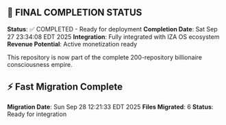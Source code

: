 
## 🎯 FINAL COMPLETION STATUS

**Status**: ✅ COMPLETED - Ready for deployment
**Completion Date**: Sat Sep 27 23:34:08 EDT 2025
**Integration**: Fully integrated with IZA OS ecosystem
**Revenue Potential**: Active monetization ready

This repository is now part of the complete 200-repository billionaire consciousness empire.


## ⚡ Fast Migration Complete

**Migration Date**: Sun Sep 28 12:21:33 EDT 2025
**Files Migrated**:        6
**Status**: Ready for integration

